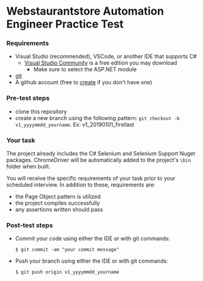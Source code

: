 # Webstaurantstore Automation Engineer Practice Test

### Requirements

* Visual Studio (recommended), VSCode, or another IDE that supports C#
    * [Visual Studio Community](https://visualstudio.microsoft.com/vs/community/) is a free edition you may download
        * Make sure to select the ASP.NET module
* [git](https://git-scm.com/downloads)
* A github account (free to [create](https://github.com/join?source=experiment-header-dropdowns-home) if you don't have one)

### Pre-test steps

* clone this repository
* create a new branch using the following pattern: `git checkout -b v1_yyyymmdd_yourname`. Ex: v1_20190101_firstlast

### Your task

The project already includes the C# Selenium and Selenium Support Nuget packages. ChromeDriver will be automatically added to the project's `\bin` folder when built. 

You will receive the specific requirements of your task prior to your scheduled interview. In addition to these, requirements are:

* the Page Object pattern is utilized
* the project compiles successfully
* any assertions written should pass

### Post-test steps

* Commit your code using either the IDE or with git commands:
    ```ssh
    $ git commit -am "your commit message"
    ```
* Push your branch using either the IDE or with git commands:
    ```ssh
    $ git push origin v1_yyyymmdd_yourname
    ```
